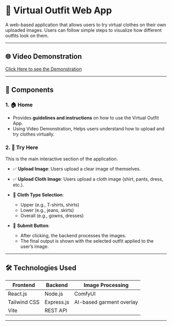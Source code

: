 # 👗 Virtual Outfit Web App

A web-based application that allows users to try virtual clothes on their own uploaded images. Users can follow simple steps to visualize how different outfits look on them.

---

## 🌐  Video Demonstration

[Click Here to see the Demonstration](https://drive.google.com/drive/u/0/folders/1Ef0z5botANEgfkra_84OxHzYgYG7zyft)

---

## 📂 Components

### 1. 🏠 Home

- Provides **guidelines and instructions** on how to use the Virtual Outfit App.
- Using Video Demonstration, Helps users understand how to upload and try clothes virtually.

### 2. 🧪 Try Here

This is the main interactive section of the application.

- ✅ **Upload Image**: Users upload a clear image of themselves.
- ✅ **Upload Cloth Image**: Users upload a cloth image (shirt, pants, dress, etc.).
- 🎯 **Cloth Type Selection**:
  - Upper (e.g., T-shirts, shirts)
  - Lower (e.g., jeans, skirts)
  - Overall (e.g., gowns, dresses)

- 🔘 **Submit Button**:
  - After clicking, the backend processes the images.
  - The final output is shown with the selected outfit applied to the user’s image.

---

## 🛠️ Technologies Used

| Frontend | Backend | Image Processing |
|----------|---------|------------------|
| React.js | Node.js | ComfyUI          |
| Tailwind CSS | Express.js | AI-based garment overlay |
| Vite | REST API | |

---
